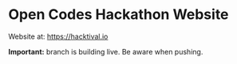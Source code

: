 # Open Codes Hackathon Website

Website at: https://hacktival.io

**Important:** branch is building live. Be aware when pushing.

